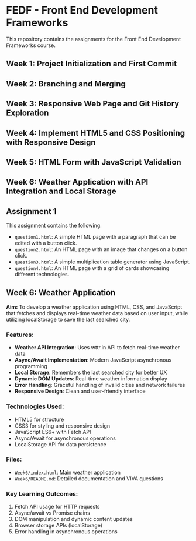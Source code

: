 # FEDF - Front End Development Frameworks
This repository contains the assignments for the Front End Development Frameworks course.

## Week 1: Project Initialization and First Commit
## Week 2: Branching and Merging
## Week 3: Responsive Web Page and Git History Exploration
## Week 4: Implement HTML5 and CSS Positioning with Responsive Design
## Week 5: HTML Form with JavaScript Validation
## Week 6: Weather Application with API Integration and Local Storage

## Assignment 1

This assignment contains the following:

*   `question1.html`: A simple HTML page with a paragraph that can be edited with a button click.
*   `question2.html`: An HTML page with an image that changes on a button click.
*   `question3.html`: A simple multiplication table generator using JavaScript.
*   `question4.html`: An HTML page with a grid of cards showcasing different technologies.

## Week 6: Weather Application

**Aim:** To develop a weather application using HTML, CSS, and JavaScript that fetches and displays real-time weather data based on user input, while utilizing localStorage to save the last searched city.

### Features:
- **Weather API Integration**: Uses wttr.in API to fetch real-time weather data
- **Async/Await Implementation**: Modern JavaScript asynchronous programming
- **Local Storage**: Remembers the last searched city for better UX
- **Dynamic DOM Updates**: Real-time weather information display
- **Error Handling**: Graceful handling of invalid cities and network failures
- **Responsive Design**: Clean and user-friendly interface

### Technologies Used:
- HTML5 for structure
- CSS3 for styling and responsive design
- JavaScript ES6+ with Fetch API
- Async/Await for asynchronous operations
- LocalStorage API for data persistence

### Files:
- `Week6/index.html`: Main weather application
- `Week6/README.md`: Detailed documentation and VIVA questions

### Key Learning Outcomes:
1. Fetch API usage for HTTP requests
2. Async/await vs Promise chains
3. DOM manipulation and dynamic content updates
4. Browser storage APIs (localStorage)
5. Error handling in asynchronous operations